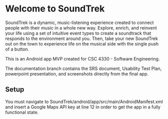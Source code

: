 # Welcome to SoundTrek

SoundTrek is a dynamic, music-listening experience created to connect people with their music in a whole new way. Explore, enrich, and reinvent your life using a set of intuitive event types to create a soundtrack that responds to the environment around you. Then, take your new SoundTrek out on the town to experience life on the musical side with the single push of a button.

This is an Android app MVP created for CSC 4330 - Software Engineering. 

The documentation branch contains the SRS document, Usability Test Plan, powerpoint presentation, and screenshots directly from the final app.

## Setup

You must navigate to SoundTrek/android/app/src/main/AndroidManifest.xml and insert a Google Maps API key at line 12 in order to get the app in a fully functional state.


